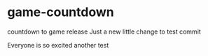 # game-countdown
countdown to game release
Just a new little change to test commit

Everyone is so excited
another test
